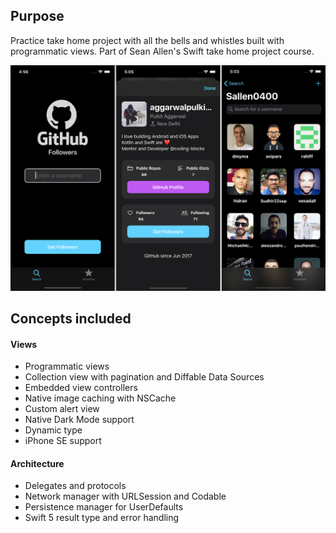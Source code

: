 
## Purpose
Practice take home project with all the bells and whistles built with
programmatic views. Part of Sean Allen's Swift take home project course.

![image](screenshot.png)

## Concepts included

#### Views
- Programmatic views
- Collection view with pagination and Diffable Data Sources
- Embedded view controllers
- Native image caching with NSCache
- Custom alert view
- Native Dark Mode support
- Dynamic type
- iPhone SE support

#### Architecture
- Delegates and protocols
- Network manager with URLSession and Codable
- Persistence manager for UserDefaults
- Swift 5 result type and error handling
